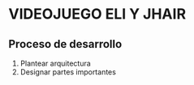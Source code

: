 # VIDEOJUEGO ELI Y JHAIR

## Proceso de desarrollo

1. Plantear arquitectura
2. Designar partes importantes